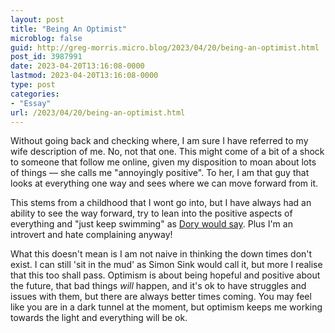 ```yaml
---
layout: post
title: "Being An Optimist"
microblog: false
guid: http://greg-morris.micro.blog/2023/04/20/being-an-optimist.html
post_id: 3987991
date: 2023-04-20T13:16:08-0000
lastmod: 2023-04-20T13:16:08-0000
type: post
categories:
- "Essay"
url: /2023/04/20/being-an-optimist.html
---
```

Without going back and checking where, I am sure I have referred to my wife description of me. No, not that one. This might come of a bit of a shock to someone that follow me online, given my disposition to moan about lots of things — she calls me "annoyingly positive". To her, I am that guy that looks at everything one way and sees where we can move forward from it.

This stems from a childhood that I wont go into, but I have always had an ability to see the way forward, try to lean into the positive aspects of everything and "just keep swimming" as [Dory would say](https://youtu.be/E-ZF5r1F7nY?t=42). Plus I'm an introvert and hate complaining anyway!

What this doesn't mean is I am not naive in thinking the down times don't exist. I can still 'sit in the mud' as Simon Sink would call it, but more I realise that this too shall pass. Optimism is about being hopeful and positive about the future, that bad things *will* happen, and it's ok to have struggles and issues with them, but there are always better times coming. You may feel like you are in a dark tunnel at the moment, but optimism keeps me working towards the light and everything will be ok.
